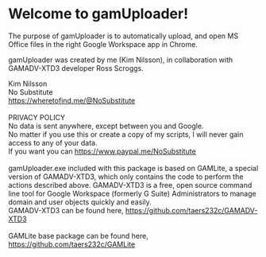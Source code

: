 # Welcome to gamUploader!

The purpose of gamUploader is to automatically upload, and open MS Office files in the right Google Workspace app in Chrome.

gamUploader was created by me (Kim Nilsson), in collaboration with GAMADV-XTD3 developer Ross Scroggs.

Kim Nilsson<br>
No Substitute<br>
https://wheretofind.me/@NoSubstitute<br>
<br>
PRIVACY POLICY<br>
No data is sent anywhere, except between you and Google.<br>
No matter if you use this or create a copy of my scripts, I will never gain access to any of your data.<br>
If you want you can https://www.paypal.me/NoSubstitute
<br><br>
gamUploader.exe included with this package is based on GAMLite, a special version of GAMADV-XTD3, which only contains the code to perform the actions described above. GAMADV-XTD3 is a free, open source command line tool for Google Workspace (formerly G Suite) Administrators to manage domain and user objects quickly and easily.<br>
GAMADV-XTD3 can be found here, https://github.com/taers232c/GAMADV-XTD3
<br><br>
GAMLite base package can be found here, https://github.com/taers232c/GAMLite
